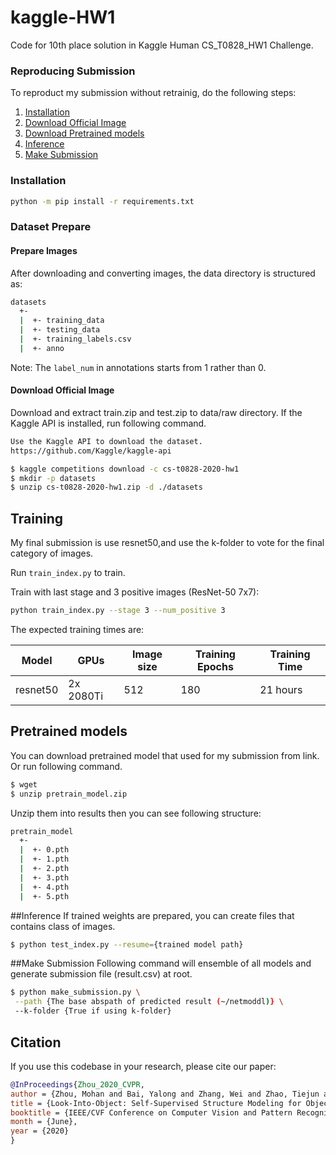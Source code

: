 # kaggle-HW1

Code for 10th place solution in Kaggle Human CS_T0828_HW1 Challenge.

### Reproducing Submission
To reproduct my submission without retrainig, do the following steps:
1. [Installation](#installation)
2. [Download Official Image](#download-official-image)
3. [Download Pretrained models](#pretrained-models)
4. [Inference](#inference)
5. [Make Submission](#make-submission)

### Installation
```bash
python -m pip install -r requirements.txt
```

### Dataset Prepare 
#### Prepare Images
After downloading and converting images, the data directory is structured as:
```bash
datasets
  +- 
  |  +- training_data
  |  +- testing_data
  |  +- training_labels.csv
  |  +- anno
```

Note: The `label_num` in annotations starts from 1 rather than 0.

#### Download Official Image
Download and extract train.zip and test.zip to data/raw directory. If the Kaggle API is installed, run following command.

```bash
Use the Kaggle API to download the dataset.
https://github.com/Kaggle/kaggle-api

$ kaggle competitions download -c cs-t0828-2020-hw1
$ mkdir -p datasets
$ unzip cs-t0828-2020-hw1.zip -d ./datasets
```

## Training


My final submission is use resnet50,and use the k-folder to vote for the final category of images.

Run `train_index.py` to train.

Train with last stage and 3 positive images (ResNet-50 7x7):
```bash
python train_index.py --stage 3 --num_positive 3
```

The expected training times are:

Model | GPUs | Image size | Training Epochs | Training Time
------------ | ------------- | ------------- | ------------- | -------------
resnet50 | 2x 2080Ti | 512 | 180 | 21 hours
## Pretrained models
You can download pretrained model that used for my submission from link. Or run following command.
```bash
$ wget 
$ unzip pretrain_model.zip
```
Unzip them into results then you can see following structure:
```bash
pretrain_model
  +- 
  |  +- 0.pth
  |  +- 1.pth
  |  +- 2.pth
  |  +- 3.pth
  |  +- 4.pth
  |  +- 5.pth
```

##Inference
If trained weights are prepared, you can create files that contains class of images.
```bash
$ python test_index.py --resume={trained model path} 
```

##Make Submission
Following command will ensemble of all models and generate submission file (result.csv) at root.
```bash
$ python make_submission.py \
 --path {The base abspath of predicted result (~/netmoddl)} \
 --k-folder {True if using k-folder}
```

## Citation

If you use this codebase in your research, please cite our paper:

```bib
@InProceedings{Zhou_2020_CVPR,
author = {Zhou, Mohan and Bai, Yalong and Zhang, Wei and Zhao, Tiejun and Mei, Tao},
title = {Look-Into-Object: Self-Supervised Structure Modeling for Object Recognition},
booktitle = {IEEE/CVF Conference on Computer Vision and Pattern Recognition (CVPR)},
month = {June},
year = {2020}
}
```

